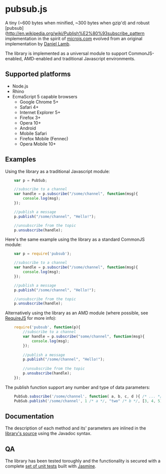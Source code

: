 pubsub.js
=========

A tiny (~600 bytes when minified, ~300 bytes when gzip'd) and robust
[pubsub](http://en.wikipedia.org/wiki/Publish%E2%80%93subscribe_pattern
implementation in the spirit of [microjs.com](http://www.microjs.com) evolved
from an original implementation by [Daniel Lamb](http://daniellmb.com).

The library is implemented as a universal module to support CommonJS-enabled, AMD-enabled and
traditional Javascript environments.

Supported platforms
-------------------
*	Node.js
*	Rhino
*	EcmaScript 5 capable browsers
	*	Google Chrome 5+
	*	Safari 4+
	*	Internet Explorer 5+
	*	Firefox 3+
	*	Opera 10+
	*	Android
	*	Mobile Safari
	*	Firefox Mobile (Fennec)
	*	Opera Mobile 10+

Examples
--------
Using the library as a traditional Javascript module:

```javascript
	var p = PubSub;

	//subscribe to a channel
	var handle = p.subscribe("/some/channel", function(msg){
		console.log(msg);
	});

	//publish a message
	p.publish("/some/channel", "Hello!");

	//unsubscribe from the topic
	p.unsubscribe(handle);
```

Here's the same example using the library as a standard CommonJS module:

```javascript
	var p = require('pubsub');

	//subscribe to a channel
	var handle = p.subscribe("/some/channel", function(msg){
		console.log(msg);
	});

	//publish a message
	p.publish("/some/channel", "Hello!");

	//unsubscribe from the topic
	p.unsubscribe(handle);
```

Alternatively using the library as an AMD module (where possible, see
[RequireJS](http://requirejs.org/) for more info):

```javascript
	require('pubsub', function(p){
		//subscribe to a channel
		var handle = p.subscribe("some/channel", function(msg){
			console.log(msg);
		});
	
		//publish a message
		p.publish("/some/channel", "Hello!");
	
		//unsubscribe from the topic
		p.unsubscribe(handle);
	});
```

The publish function support any number and type of data parameters:

```javascript
	PubSub.subscribe('/some/channel', function( a, b, c, d ){ /* ... */ });
	PubSub.publish('/some/channel', 1 /* a */, "two" /* b */, [3, 4, 5] /* c */, {total: 15} /* d */);
```

Documentation
------------- 
The description of each method and its' parameters are inlined in the [library's
source](https://github.com/federico-lox/pubsub.js/blob/master/src/pubsub.js) using
the Javadoc syntax.

QA
--
The library has been tested toroughly and the functionality is secured with a
complete [set of unit tests](https://github.com/federico-lox/pubsub.js/tree/master/spec)
built with [Jasmine](http://pivotal.github.com/jasmine/).
